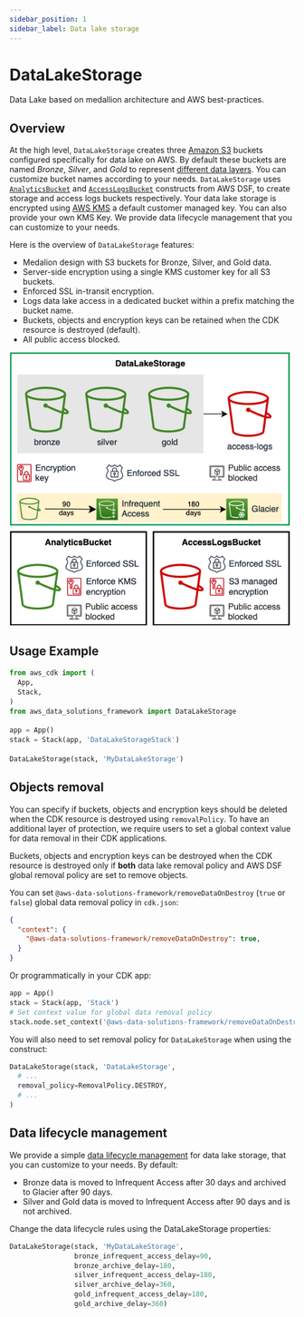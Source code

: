 ```yaml
---
sidebar_position: 1
sidebar_label: Data lake storage
---
```


# DataLakeStorage

Data Lake based on medallion architecture and AWS best-practices.

## Overview

At the high level, `DataLakeStorage` creates three [Amazon S3](https://aws.amazon.com/s3) buckets configured specifically for data lake on AWS. By default these buckets are named *Bronze*, *Silver*, and *Gold* to represent [different data layers](https://docs.aws.amazon.com/prescriptive-guidance/latest/defining-bucket-names-data-lakes/data-layer-definitions.html). You can customize bucket names according to your needs.
`DataLakeStorage` uses [`AnalyticsBucket`](analytics-bucket) and [`AccessLogsBucket`](access-logs-bucket) constructs from AWS DSF, to create storage and access logs buckets respectively. Your data lake storage is encrypted using [AWS KMS](https://aws.amazon.com/kms/) a default customer managed key. You can also provide your own KMS Key. We provide data lifecycle management that you can customize to your needs. 

Here is the overview of `DataLakeStorage` features:
- Medalion design with S3 buckets for Bronze, Silver, and Gold data.
- Server-side encryption using a single KMS customer key for all S3 buckets. 
- Enforced SSL in-transit encryption.
- Logs data lake access in a dedicated bucket within a prefix matching the bucket name.
- Buckets, objects and encryption keys can be retained when the CDK resource is destroyed (default).
- All public access blocked.

![Data lake storage](../../../static/img/adsf-data-lake-storage.png)

## Usage Example

```python
from aws_cdk import (
  App, 
  Stack, 
)
from aws_data_solutions_framework import DataLakeStorage

app = App()
stack = Stack(app, 'DataLakeStorageStack')

DataLakeStorage(stack, 'MyDataLakeStorage')
```

## Objects removal

You can specify if buckets, objects and encryption keys should be deleted when the CDK resource is destroyed using `removalPolicy`. To have an additional layer of protection, we require users to set a global context value for data removal in their CDK applications. 

Buckets, objects and encryption keys can be destroyed when the CDK resource is destroyed only if **both** data lake removal policy and AWS DSF global removal policy are set to remove objects.

You can set `@aws-data-solutions-framework/removeDataOnDestroy` (`true` or `false`) global data removal policy in `cdk.json`:

```json title="cdk.json"
{
  "context": {
    "@aws-data-solutions-framework/removeDataOnDestroy": true,
  }
}
```

Or programmatically in your CDK app:

```python title="CDK app"
app = App()
stack = Stack(app, 'Stack')
# Set context value for global data removal policy
stack.node.set_context('@aws-data-solutions-framework/removeDataOnDestroy', True)
```

You will also need to set removal policy for `DataLakeStorage` when using the construct:
```python
DataLakeStorage(stack, 'DataLakeStorage',
  # ...
  removal_policy=RemovalPolicy.DESTROY,
  # ...
)

```

## Data lifecycle management
We provide a simple [data lifecycle management](https://aws.amazon.com/s3/storage-classes/) for data lake storage, that you can customize to your needs. By default:
  - Bronze data is moved to Infrequent Access after 30 days and archived to Glacier after 90 days.
  - Silver and Gold data is moved to Infrequent Access after 90 days and is not archived.

Change the data lifecycle rules using the DataLakeStorage properties:

```python
DataLakeStorage(stack, 'MyDataLakeStorage',
                bronze_infrequent_access_delay=90,
                bronze_archive_delay=180,
                silver_infrequent_access_delay=180,
                silver_archive_delay=360,
                gold_infrequent_access_delay=180,
                gold_archive_delay=360)
```
